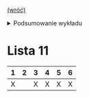 [(wróć)](../)

<details>
    <summary>Podsumowanie wykładu</summary>

1. Interpretery języka z wiązaniem zmiennych (wyrażenia let): model podstawieniowy vs. model środowiskowy
2. Adresowanie leksykalne (indeksy de Bruijna)
3. Funkcje jako wartości pierwszego rodzaju: interpretacja metacykliczna

</details>

# Lista 11
| 1 | 2 | 3 | 4 | 5 | 6 |
|---|---|---|---|---|---|
| X |   | X | X | X | X |



